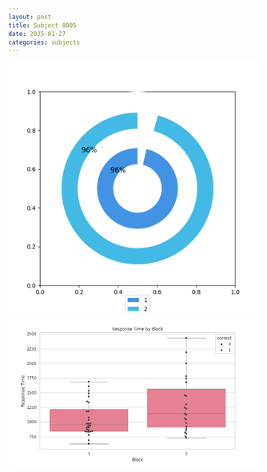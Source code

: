 ```yaml
---
layout: post
title: Subject 8005
date: 2025-01-27
categories: subjects
---
```


![](data/8005/run-31/8005__acc_test.png)
![](data/8005/run-31/8005_rt.png)

